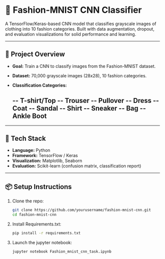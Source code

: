 # 👕 Fashion-MNIST CNN Classifier

A TensorFlow/Keras-based CNN model that classifies grayscale images of clothing into 10 fashion categories. Built with data augmentation, dropout, and evaluation visualizations for solid performance and learning.

---

## 🚀 Project Overview

- **Goal:** Train a CNN to classify images from the Fashion-MNIST dataset.
- **Dataset:** 70,000 grayscale images (28x28), 10 fashion categories.
- **Classification Categories:**

  -- T-shirt/Top
  -- Trouser
  -- Pullover
  -- Dress
  -- Coat
  -- Sandal
  -- Shirt
  -- Sneaker
  -- Bag
  -- Ankle Boot
  --
---

## 🧠 Tech Stack

- **Language:** Python
- **Framework:** TensorFlow / Keras
- **Visualization:** Matplotlib, Seaborn
- **Evaluation:** Scikit-learn (confusion matrix, classification report)

---

## 📦 Setup Instructions

1. Clone the repo:
   ```bash
   git clone https://github.com/yourusername/fashion-mnist-cnn.git
   cd fashion-mnist-cnn
   ```

2. Install Requirements.txt:
   ```bash
   pip install -r requirements.txt
   ```
3. Launch the jupyter notebook:
   ```bash
   jupyter notebook Fashion_mnist_cnn_task.ipynb
   ```
